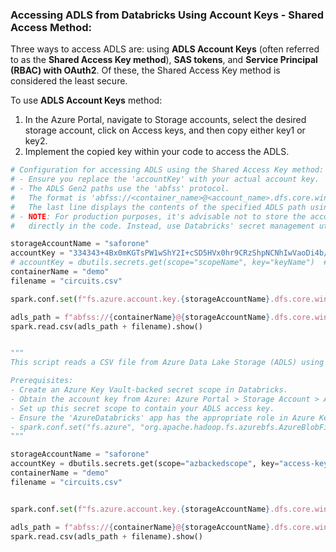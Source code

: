 ### Accessing ADLS from Databricks Using Account Keys - Shared Access Method:

Three ways to access ADLS are: using **ADLS Account Keys** (often referred to as the **Shared Access Key method**), **SAS tokens**, and **Service Principal (RBAC) with OAuth2**. Of these, the Shared Access Key method is considered the least secure.

To use **ADLS Account Keys**  method:

1. In the Azure Portal, navigate to Storage accounts, select the desired storage account, click on Access keys, and then copy either key1 or key2.
2. Implement the copied key within your code to access the ADLS.

```python
# Configuration for accessing ADLS using the Shared Access Key method:
# - Ensure you replace the 'accountKey' with your actual account key.
# - The ADLS Gen2 paths use the 'abfss' protocol. 
#   The format is 'abfss://<container_name>@<account_name>.dfs.core.windows.net/<path>'.
#   The last line displays the contents of the specified ADLS path using this format.
# - NOTE: For production purposes, it's advisable not to store the account key 
#   directly in the code. Instead, use Databricks' secret management utility as shown in the next block.

storageAccountName = "saforone"
accountKey = "334343+4Bx0mKGTsPW1wShY2I+cSD5HVx0hr9CRzShpNCNhIwVaoDi4b/c8JQQsA4++AStEU1ioQ=="
# accountKey = dbutils.secrets.get(scope="scopeName", key="keyName")  # Recommended method for production
containerName = "demo"
filename = "circuits.csv"

spark.conf.set(f"fs.azure.account.key.{storageAccountName}.dfs.core.windows.net", accountKey)

adls_path = f"abfss://{containerName}@{storageAccountName}.dfs.core.windows.net/"
spark.read.csv(adls_path + filename).show()
```

```python

"""
This script reads a CSV file from Azure Data Lake Storage (ADLS) using an account key stored in Azure Key Vault, accessed via a linked Databricks secret scope.

Prerequisites:
- Create an Azure Key Vault-backed secret scope in Databricks.
- Obtain the account key from Azure: Azure Portal > Storage Account > Access keys > key1/key2.
- Set up this secret scope to contain your ADLS access key.
- Ensure the 'AzureDatabricks' app has the appropriate role in Azure Key Vault to access secrets.
- spark.conf.set("fs.azure", "org.apache.hadoop.fs.azurebfs.AzureBlobFileSystem") is required if the same code is executed in Spark rather than Databricks
"""

storageAccountName = "saforone"
accountKey = dbutils.secrets.get(scope="azbackedscope", key="access-key-saforone")
containerName = "demo"
filename = "circuits.csv"


spark.conf.set(f"fs.azure.account.key.{storageAccountName}.dfs.core.windows.net", accountKey)

adls_path = f"abfss://{containerName}@{storageAccountName}.dfs.core.windows.net/"
spark.read.csv(adls_path + filename).show()
```